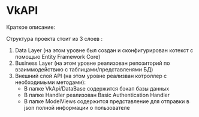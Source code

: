 # VkAPI

Краткое описание:

Структура проекта стоит из 3 слоев :
1) Data Layer (на этом уровне был создан и сконфигурирован котекст с помощью Entity Framework Core)
3) Business Layer (на этом уровне реализован репозиторий по взаиммодействию с таблицами/представленями БД)
4) Внешний слой API (на этом уровне реализван котроллер с необходимыми методами):
    - В папке VkApi/DataBase содержится бэкап базы данных
    - В папке Handler реализован Basic Authentication Handler
    - В папке ModelViews содержится представление для отправки в json полной информации о пользователе 
